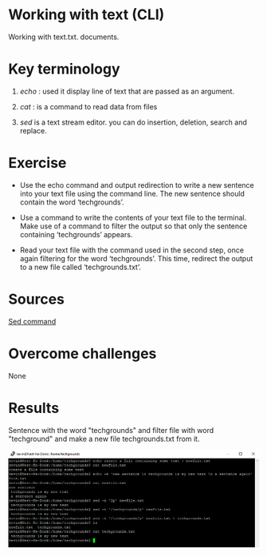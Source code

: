 # Working with text (CLI)

Working with text.txt. documents.

# Key terminology

1. *echo* : used it display line of text that are passed as an argument.

2. *cat* : is a command to read data from files

3. *sed* is a text stream editor. you can do insertion, deletion, search and replace.


# Exercise
* Use the echo command and output redirection to write a new sentence into your text file using the command line. The new sentence should contain the word ‘techgrounds’.

* Use a command to write the contents of your text file to the terminal. Make use of a command to filter the output so that only the sentence containing ‘techgrounds’ appears.

* Read your text file with the command used in the second step, once again filtering for the word ‘techgrounds’. This time, redirect the output to a new file called ‘techgrounds.txt’.


# Sources
[Sed command](https://quickref.me/sed)

# Overcome challenges

None

# Results

Sentence with the word "techgrounds" and filter file with word "techground" and make a new file techgrounds.txt from it.

![Sentence with the word "techgrounds" and filter file with word "techground" and make a new file techgrounds.txt from it.](https://github.com/Techgrounds-Cloud-9/cloud-9-KevinDonk0/blob/main/00_includes/LNX/LNX-03-00.PNG)